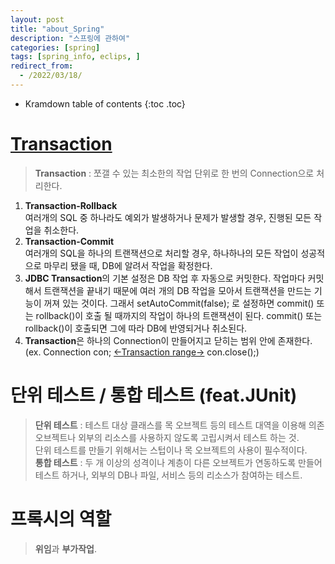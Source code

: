 ```yaml
---
layout: post
title: "about_Spring"
description: "스프링에 관하여"
categories: [spring]
tags: [spring_info, eclips, ]
redirect_from:
  - /2022/03/18/
---
```


* Kramdown table of contents
{:toc .toc}

# <ins>Transaction</ins>
> <b>Transaction</b> : 쪼갤 수 있는 최소한의 작업 단위로 한 번의 Connection으로 처리한다.
1. <b>Transaction-Rollback</b><br>
 여러개의 SQL 중 하나라도 예외가 발생하거나 문제가 발생할 경우, 진행된 모든 작업을 취소한다.
2. <b>Transaction-Commit</b><br>
 여러개의 SQL을 하나의 트랜잭션으로 처리할 경우, 하나하나의 모든 작업이 성공적으로 마무리 됐을 때, DB에 알려서 작업을 확정한다.
3. <b>JDBC Transaction</b>의 기본 설정은 DB 작업 후 자동으로 커밋한다. 작업마다 커밋해서 트랜잭션을 끝내기 때문에 여러 개의 DB 작업을 모아서 트랜잭션을 만드는 기능이 꺼져 있는 것이다. 그래서 setAutoCommit(false); 로 설정하면 commit() 또는 rollback()이 호출 될 때까지의 작업이 하나의 트랜잭션이 된다. commit() 또는 rollback()이 호출되면 그에 따라 DB에 반영되거나 취소된다.
4. <b>Transaction</b>은 하나의 Connection이 만들어지고 닫히는 범위 안에 존재한다.(ex. Connection con; <u><-Transaction range-></u> con.close();) 


# 단위 테스트 / 통합 테스트 (feat.JUnit)
> <b>단위 테스트</b> : 테스트 대상 클래스를 목 오브젝트 등의 테스트 대역을 이용해 의존 오브젝트나 외부의 리소스를 사용하지 않도록 고립시켜서 테스트 하는 것.<br>
단위 테스트를 만들기 위해서는 스텁이나 목 오브젝트의 사용이 필수적이다.<br>
> <b>통합 테스트</b> : 두 개 이상의 성격이나 계층이 다른 오브젝트가 연동하도록 만들어 테스트 하거나, 외부의 DB나 파일, 서비스 등의 리소스가 참여하는 테스트.


# 프록시의 역할
> <b>위임</b>과 <b>부가작업</b>.